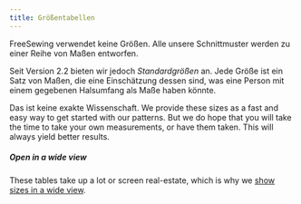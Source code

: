 ```yaml
---
title: Größentabellen
---
```


FreeSewing verwendet keine Größen. Alle unsere Schnittmuster werden zu einer Reihe von Maßen entworfen.

Seit Version 2.2 bieten wir jedoch *Standardgrößen* an. Jede Größe ist ein Satz von Maßen, die eine Einschätzung dessen sind, was eine Person mit einem gegebenen Halsumfang als Maße haben könnte.

Das ist keine exakte Wissenschaft. We provide these sizes as a fast and easy way to get started with our patterns. But we do hope that you will take the time to take your own measurements, or have them taken. This will always yield better results.

<Tip>

##### Open in a wide view

These tables take up a lot or screen real-estate, which is why we
 [show sizes in a wide view](/sizes/).

</Tip>






